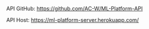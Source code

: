 API GitHub: https://github.com/AC-W/ML-Platform-API

API Host: https://ml-platform-server.herokuapp.com/

